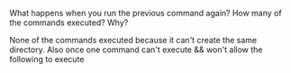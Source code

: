 What happens when you run the previous command again?
How many of the commands executed? Why?

None of the commands executed because it can't create the same directory. Also once one command can't execute && won't allow the following to execute
